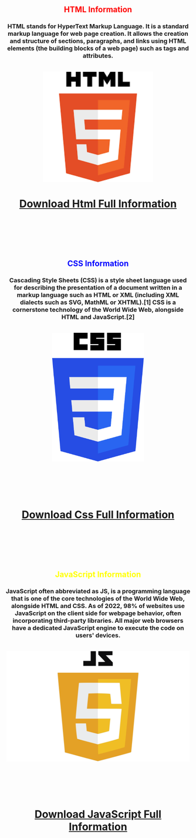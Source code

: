 <!DOCTYPE html>
<html lang="en">
<head>
    <meta charset="UTF-8">
    <meta http-equiv="X-UA-Compatible" content="IE=edge">
    <meta name="viewport" content="width=device-width, initial-scale=1.0">
    <title>HTML Project</title>
    <link rel="website icon" type="PNG" href="Images/294143995_111014321682392_442066282773233453_n.png">
</head>
<body>
    <center><h2><font color="red">HTML Information</font></h2></center>
    <center><h3><p>
        HTML stands for HyperText Markup Language. It is a standard markup
        language for web page creation. It allows the creation and structure
        of sections, paragraphs, and links using HTML elements
        (the building blocks of a web page) such as tags and attributes.
    </p></h3></center>
    <br>
    <center><img src="Images/images.png" width="300" height="300"/> </center>
    <center><h1><a href="uploads/HTML Full Information.zip">Download Html Full Information</a></h1></center>
    <br>
    <br>
    <br>
    <br>
    <br>
    <center><h2><font color="blue">CSS Information</font></h2></center>
    <center><h3><p>
        Cascading Style Sheets (CSS) is a style sheet language used
        for describing the presentation of a document written in a markup language
        such as HTML or XML (including XML dialects such as SVG, MathML or XHTML).[1] CSS
        is a cornerstone
        technology of the World Wide Web, alongside HTML and JavaScript.[2]
    </p></h3></center>
    <br>
    <center><img src="Images/CSS3_logo_and_wordmark.svg.png" width="250" height="350"/> </center>
    <br>
    <br>
    <br>
    <br>
    <br>
    <center><h1><a href="uploads/CSS Full Information.zip">Download Css Full Information</a></h1></center>
    <br>
    <br>
    <br>
    <br>
    <br>
    <center><h2><font color="yellow">JavaScript Information</font></h2></center>
    <center><h3><p>
        JavaScript often abbreviated as JS, is a programming
        language that is one of the core technologies of the World Wide Web, alongside
        HTML and CSS. As of 2022, 98% of websites use JavaScript on
        the client side for webpage behavior, often incorporating third-party
        libraries. All major web browsers have a dedicated JavaScript
        engine to execute the code on users' devices.
    </p></h3></center>
    <br>
    <center><img src="Images/JavaScript-Logo.png" width="500" height="300"/></center>
    <br>
    <br>
    <br>
    <br>
    <br>
    <center><h1><a href="uploads/JavaScript Full Information.zip">Download JavaScript Full Information</a></h1></center>
</body>
</html>
